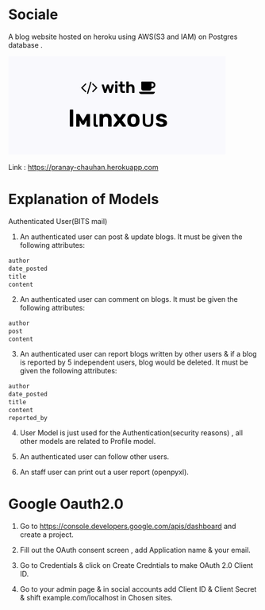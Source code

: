 # Sociale

A blog website hosted on heroku using AWS(S3 and IAM) on Postgres database .


![](https://github.com/Lminxous/Sociale/blob/master/social/static/social/images/Screenshot%202020-07-21%20at%2012.17.05%20AM.png)

Link : https://pranay-chauhan.herokuapp.com

# Explanation of Models

Authenticated User(BITS mail)

1. An authenticated user can post & update blogs. It must be given the following attributes:
```
author
date_posted
title
content
```
2. An authenticated user can comment on blogs. It must be given the following attributes:
```
author
post
content
```
3. An authenticated user can report blogs written by other users & if a blog is reported by 5 independent users, blog would be deleted. It must be given the following attributes:
```
author
date_posted
title
content
reported_by
```
4. User Model is just used for the Authentication(security reasons) , all other models are related to Profile model.

5. An authenticated user can follow other users.

6. An staff user can print out a user report (openpyxl).


# Google Oauth2.0

1. Go to https://console.developers.google.com/apis/dashboard and create a project.

2. Fill out the OAuth consent screen , add Application name & your email.

3. Go to Credentials & click on Create Credntials to make OAuth 2.0 Client ID.

4. Go to your admin page & in social accounts add Client ID & Client Secret & shift example.com/localhost in Chosen sites.
